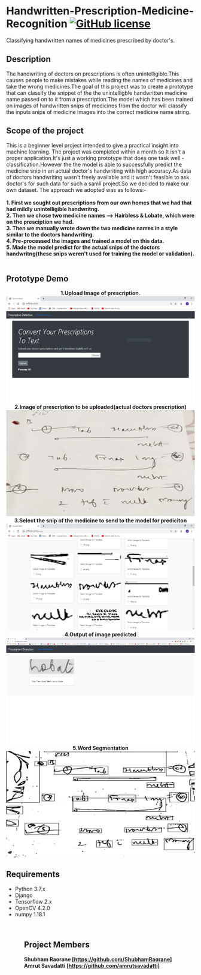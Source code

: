 # Handwritten-Prescription-Medicine-Recognition   [![GitHub license](https://img.shields.io/github/license/ShubhamRaorane/Handwritten-Prescription-Medicine-Recognition)](https://github.com/ShubhamRaorane/Handwritten-Prescription-Medicine-Recognition/blob/master/LICENSE)
Classifying handwritten names of medicines prescribed by doctor's.


## Description
The handwriting of doctors on prescriptions is often unintelligible.This causes people to make mistakes while reading the names of medicines and take the wrong medicines.The goal of this project was to create a prototype that can classify the snippet of the the unintelligble handwritten medicine name passed on to it from a prescription.The model which has been trained on images of handwritten snips of medicines from the doctor will classify the inputs snips of medicine images into the correct medicine name string.


## Scope of the project

This is a beginner level project intended to give a practical insight into machine learning. The project was completed within a month so It isn't a proper application.It's just a working prototype that does one task well - classification.However the the model is able to successfully predict the medicine snip in an actual doctor's handwriting with high accuracy.As data of doctors handwriting wasn't freely available and it wasn't feasible to ask doctor's for such data for such a samll project.So we decided to make our own dataset.
The approach we adopted was as follows:-
<br><br>
<b>1. First we sought out prescriptions from our own homes that we had that had mildly unintelligible handwritng.
<br>
2. Then we chose two medicine names --> Hairbless & Lobate, which were on the presciption we had.
<br>
3. Then we manually wrote down the two medicine names in a style similar to the doctors handwriting.
<br>
4. Pre-processed the images and trained a model on this data.
<br>
5. Made the model predict for the actual snips of the doctors handwritng(these snips weren't used for training the model or validation).</b>
<br><br>
## Prototype Demo
<div align="center">
  
<b>1.Upload Image of prescription.</b><br>
![MainPage](https://github.com/ShubhamRaorane/Handwritten-Prescription-Medicine-Recognition/blob/master/demo_images/4765872e-ddbf-4ef2-92b6-c61ec3c78135.png?raw=true?align=centre "Main page")<br>
<b>2.Image of prescription to be uploaded(actual doctors prescription)</b><br>
![Prescription](https://github.com/ShubhamRaorane/Handwritten-Prescription-Medicine-Recognition/blob/master/demo_images/ca8c4cd4-7e82-4043-a1e5-ce3573eb7fc0.png?raw=true "Prescription")<br>
<b>3.Select the snip of the medicine to send to the model for prediciton</b><br>
![SelectImage](https://github.com/ShubhamRaorane/Handwritten-Prescription-Medicine-Recognition/blob/master/demo_images/7ec653ff-9656-4c30-84d4-bcb25a58111e.png?raw=true "SelectImage")<br>
<b>4.Output of image predicted</b><br>
![Output Prediction](https://github.com/ShubhamRaorane/Handwritten-Prescription-Medicine-Recognition/blob/master/demo_images/764e4b7b-a123-4c81-b7b0-b75066821dc1.png?raw=true "Output Prediction")<br>
<b>5.Word Segmentation</b><br>
![Word Segmentation](https://github.com/ShubhamRaorane/Handwritten-Prescription-Medicine-Recognition/blob/master/demo_images/9080a745-562e-49b0-8625-602e1b8aa42d.png?raw=true "Word Segmentation")<br>

</div>

## Requirements
<ul>
  <li>Python 3.7.x</li>
  <li>Django</li>
  <li>Tensorflow 2.x </li>
  <li>OpenCV 4.2.0</li>
  <li>numpy 1.18.1</li>
 <ul>
 <br>
   
 ## Project Members
 
 <b>Shubham Raorane  [https://github.com/ShubhamRaorane] </b>
 <br>
 <b>Amrut Savadatti  [https://github.com/amrutsavadatti] </b>
